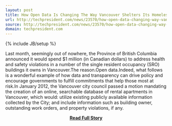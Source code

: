 ```yaml
---
layout: post
title: How Open Data Is Changing The Way Vancouver Shelters Its Homeless
url: http://techpresident.com/news/23570/how-open-data-changing-way-vancouver-shelters-its-homeless
source: http://techpresident.com/news/23570/how-open-data-changing-way-vancouver-shelters-its-homeless
domain: techpresident.com
---
```

{% include JB/setup %}<p>Last month, seemingly out of nowhere, the Province of British Columbia announced it would spend $1 million (in Canadian dollars) to address health and safety violations in a number of the single resident occupancy (SRO) buildings it owns in Vancouver.The reason.Open data.Indeed, what follows is a wonderful example of how data and transparency can drive policy and encourage governments to fulfill commitments that help those most at risk.In January 2012, the Vancouver city council passed a motion mandating the creation of
 an online, searchable database of rental apartments in Vancouver, which would:
 utilize existing publicly available information collected by the City; and 
 include information such as building owner, outstanding work orders, and property violations, if any.</p>
<center><p><a href="http://techpresident.com/news/23570/how-open-data-changing-way-vancouver-shelters-its-homeless" style='padding:25px; font-sze:18px; font-weight: bold;'>Read Full Story</a></p></center>
